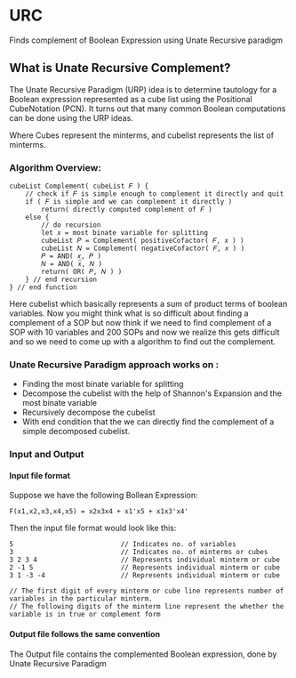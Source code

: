 # URC
Finds complement of Boolean Expression using Unate Recursive paradigm

## What is Unate Recursive Complement?
The Unate Recursive Paradigm (URP) idea is to determine tautology for a Boolean expression represented as a cube list using the Positional CubeNotation (PCN). It turns out that many common Boolean computations can be done using the
URP ideas.

Where Cubes represent the minterms, and cubelist represents the list of minterms.

### Algorithm Overview:
```
cubeList Complement( cubeList 𝐹 ) {
    // check if 𝐹 is simple enough to complement it directly and quit
    if ( 𝐹 is simple and we can complement it directly )
        return( directly computed complement of 𝐹 )
    else {
        // do recursion
        let 𝑥 = most binate variable for splitting
        cubeList 𝑃 = Complement( positiveCofactor( 𝐹, 𝑥 ) )
        cubeList 𝑁 = Complement( negativeCofactor( 𝐹, 𝑥 ) )
        𝑃 = AND( 𝑥, 𝑃 )
        𝑁 = AND( 𝑥̅, 𝑁 )
        return( OR( 𝑃, 𝑁 ) )
    } // end recursion
} // end function
```

Here cubelist which basically represents a sum of product terms of boolean variables. 
Now you might think what is so difficult about finding a complement of a SOP but now think if we need to find complement of a SOP with 10 variables and 200 SOPs and now we realize this gets difficult and so we need to come up with a algorithm to find out the complement.

### Unate Recursive Paradigm approach works on :
* Finding the most binate variable for splitting  
* Decompose the cubelist with the help of Shannon's Expansion and the most binate variable 
* Recursively decompose the cubelist
* With end condition that the we can directly find the complement of a simple decomposed cubelist.

### Input and Output
  
#### Input file format 
Suppose we have the following Bollean Expression:

    F(x1,x2,x3,x4,x5) = x2x3x4 + x1'x5 + x1x3'x4'
Then the input file format would look like this:

    5                           // Indicates no. of variables               
    3                           // Indicates no. of minterms or cubes
    3 2 3 4                     // Represents individual minterm or cube 
    2 -1 5                      // Represents individual minterm or cube
    3 1 -3 -4                   // Represents individual minterm or cube  
    
    // The first digit of every minterm or cube line represents number of variables in the particular minterm.
    // The following digits of the minterm line represent the whether the variable is in true or complement form
    
    
#### Output file follows the same convention
The Output file contains the complemented Boolean expression, done by Unate Recursive Paradigm

